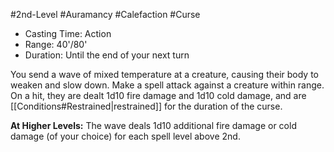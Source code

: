 #2nd-Level #Auramancy #Calefaction #Curse 
 
- Casting Time: Action
- Range: 40'/80'
- Duration: Until the end of your next turn  

You send a wave of mixed temperature at a creature, causing their body to weaken and slow down. Make a spell attack against a creature within range. On a hit, they are dealt 1d10 fire damage and 1d10 cold damage, and are [[Conditions#Restrained|restrained]] for the duration of the curse.
 
**At Higher Levels:** The wave deals 1d10 additional fire damage or cold damage (of your choice) for each spell level above 2nd.
